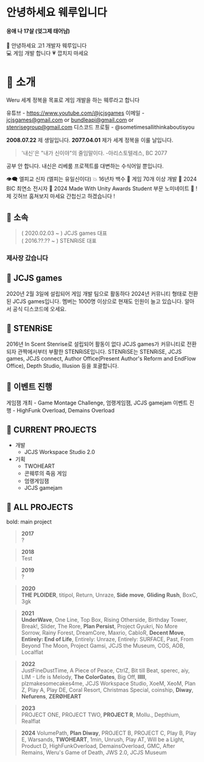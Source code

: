 # 안녕하세요 웨루입니다
#### 응애 나 17살 (엊그제 태어남)

🤗 안녕하세요 고1 개발자 웨루입니다   
💻 게임 개발 합니다
💗 깝치지 마세요

# 🔹 소개
Weru
세계 정복을 목표로 게임 개발을 하는 웨루라고 합니다

유튜브 - https://www.youtube.com/@jcjsgames
이메일 - jcjsgames@gmail.com or bundleapi@gmail.com or stenrisegroup@gmail.com
디스코드 프로필 - @sometimesallithinkaboutisyou

**2008.07.22**
제 생일입니다.
**2077.04.01**
제가 세계 정복을 이룰 날입니다.

> '내신'은 "내가 신이야"의 줄임말이다.
> -아리스토텔레스, BC 2077

공부 안 합니다.
내신은 리베룸 프로젝트를 대변하는 수식어일 뿐입니다.

👁‍🗨 엘피교 신자 (엘피는 유일신이다)
💥 16년차 백수
🧊 게임 70개 이상 개발
🧩 2024 BIC 최연소 전시자
🥞 2024 Made With Unity Awards Student 부문 노미네이트
🌌 ! 제 깃허브 훔쳐보지 마세요 간첩신고 하겠습니다 !

## 🔹 소속
> ( 2020.02.03 ~ ) JCJS games 대표   
> ( 2016.??.?? ~ ) STENRiSE 대표

### 제사장 갔습니다

## 🔹 JCJS games
2020년 2월 3일에 설립되어 게임 개발 팀으로 활동하다 2024년 커뮤니티 형태로 전환된 JCJS games입니다.
멤버는 1000명 이상으로 현재도 인원이 늘고 있습니다.
알아서 공식 디스코드에 오세요.

## 🔹 STENRiSE
2016년 In Scent Stenrise로 설립되어 활동이 없다 JCJS games가 커뮤니티로 전환되자 관짝에서부터 부활한 STENRiSE입니다.
STENRiSE는 STENRiSE, JCJS games, JCJS connect, Author Office(Present Author's Reform and EndFlow Office), Depth Studio, Illusion 등을 포괄합니다.

## 🔹 이벤트 진행
게임잼 개최 - Game Montage Challenge, 엄랭게임잼, JCJS gamejam
이벤트 진행 - HighFunk Overload, Demains Overload

## 🔹 CURRENT PROJECTS
- 개발
  * JCJS Workspace Studio 2.0
- 기획
  * TWOHEART
  * 콘웨루의 죽음 게임
  * 엄랭게임잼
  * JCJS gamejam

## 🔹 ALL PROJECTS

bold: main project

> **2017**   
?

> **2018**   
Test

> **2019**   
?

> **2020**   
**THE PLOIDER**, titipol, Return, Unraze, **Side move**, **Gliding Rush**, BoxC, 3gk

> **2021**   
**UnderWave**, One Line, Top Box, Rising Otherside, Birthday Tower, Break!, Slider, The Rore, **Plan Persist**, Project Gyukri, No More Sorrow, Rainy Forest, DreamCore, Maxrio, CabloR, **Decent Move**, **Entirely: End of Life**, Entirely: Unraze, Entirely: SURFACE, Past, From Beyond The Moon, Project Gamsi, JCJS the Museum, COS, AOB, Localflat

> **2022**   
JustFineDustTime, A Piece of Peace, CtrlZ, Bit till Beat, sperec, aiy, LIM - Life is Melody, **The ColorGates**, Big Off, **lIlIl**, plzmakesomecakes4me, JCJS Workspace Studio, XoeM, XeoM, Plan Z, Play A, Play DE, Coral Resort, Christmas Special, coinship, **Diway**, **Nefurens**, **ZERØHEART**

> **2023**   
PROJECT ONE, PROJECT TWO, **PROJECT R**, Mollu., Depthium, Realflat

> **2024**
VolumePath, **Plan Diway**, PROJECT B, PROJECT C, Play B, Play E, Warsands, **TWOHEART**, 1min, Unrush, Play AT, Will be a Light, Product D, HighFunkOverload, DemainsOverload, GMC, After Remains, Weru's Game of Death, JWS 2.0, JCJS Museum

<!---
jcjsweru/jcjsweru is a ✨ special ✨ repository because its `README.md` (this file) appears on your GitHub profile.
You can click the Preview link to take a look at your changes.
--->
